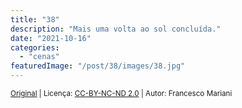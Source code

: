 ```yaml
---
title: "38"
description: "Mais uma volta ao sol concluída."
date: "2021-10-16"
categories: 
  - "cenas"
featuredImage: "/post/38/images/38.jpg"
---
```


<small>[Original](https://flickr.com/photos/designwallah/21505119708/) | Licença: [CC-BY-NC-ND 2.0](https://creativecommons.org/licenses/by-nc-nd/2.0/) | Autor: Francesco Mariani</small>
